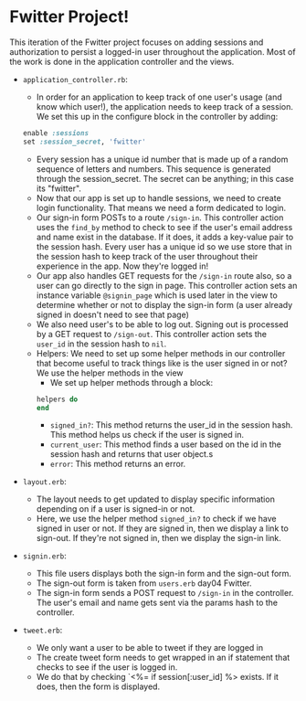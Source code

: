 # Fwitter Project!

This iteration of the Fwitter project focuses on adding sessions and authorization to persist a logged-in user throughout the application. Most of the work is done in the application controller and the views.

+ `application_controller.rb`:
  * In order for an application to keep track of one user's usage (and know which user!), the application needs to keep track of a session. We set this up in the configure block in the controller by adding:
  ```ruby
  enable :sessions
  set :session_secret, 'fwitter'
  ```
  * Every session has a unique id number that is made up of a random sequence of letters and numbers. This sequence is generated through the session_secret. The secret can be anything; in this case its "fwitter".
  * Now that our app is set up to handle sessions, we need to create login functionality. That means we need a form dedicated to login. 
  * Our sign-in form POSTs to a route `/sign-in`. This controller action uses the `find_by` method to check to see if the user's email address and name exist in the database. If it does, it adds a key-value pair to the session hash. Every user has a unique id so we use store that in the session hash to keep track of the user throughout their experience in the app. Now they're logged in!
  * Our app also handles GET requests for the `/sign-in` route also, so a user can go directly to the sign in page. This controller action sets an instance variable `@signin_page` which is used later in the view to determine whether or not to display the sign-in form (a user already signed in doesn't need to see that page)
  * We also need user's to be able to log out. Signing out is processed by a GET request to `/sign-out`. This controller action sets the `user_id` in the session hash to `nil`.
  * Helpers: We need to set up some helper methods in our controller that become useful to track things like is the user signed in or not? We use the helper methods in the view
    * We set up helper methods through a block:
    ```ruby
    helpers do
    end
    ```
    * `signed_in?`: This method returns the user_id in the session hash. This method helps us check if the user is signed in.
    * `current_user`: This method finds a user based on the id in the session hash and returns that user object.s
    * `error`: This method returns an error.
+ `layout.erb`:
  * The layout needs to get updated to display specific information depending on if a user is signed-in or not.
  * Here, we use the helper method `signed_in?` to check if we have signed in user or not. If they are signed in, then we display a link to sign-out. If they're not signed in, then we display the sign-in link.

+ `signin.erb`:
  * This file users displays both the sign-in form and the sign-out form.
  * The sign-out form is taken from `users.erb` day04 Fwitter.
  * The sign-in form sends a POST request to `/sign-in` in the controller. The user's email and name gets sent via the params hash to the controller.

+ `tweet.erb`:
  * We only want a user to be able to tweet if they are logged in
  * The create tweet form needs to get wrapped in an if statement that checks to see if the user is logged in.
  * We do that by checking `<%= if session[:user_id] %> exists. If it does, then the form is displayed.

